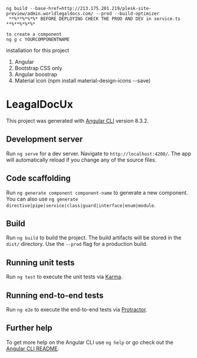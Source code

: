 ~~~~~~~~~~~~~~~~    command to build angular site    ~~~~~~~~~~~~~~~
ng build --base-href=http://213.175.201.219/plesk-site-preview/admin.worldlegaldocs.com/ --prod --build-optimizer
 **%**%*%*%* BEFORE DEPLOYING CHECK THE PROD AND DEV in service.ts **%**%*%*%*

to create a component
ng g c YOURCOMPONENTNAME
~~~~~~~~~~~~~~~~~~~~~~~~~~~~~~~~~~~~~~~~~~~~~~~~~~~~~~~~~~~~~~~~~~~~~

installation for this project 
1. Angular
2. Bootstrap CSS only 
3. Angular boostrap
4. Material icon (npm install material-design-icons --save)
# LeagalDocUx

This project was generated with [Angular CLI](https://github.com/angular/angular-cli) version 8.3.2.

## Development server

Run `ng serve` for a dev server. Navigate to `http://localhost:4200/`. The app will automatically reload if you change any of the source files.

## Code scaffolding

Run `ng generate component component-name` to generate a new component. You can also use `ng generate directive|pipe|service|class|guard|interface|enum|module`.

## Build

Run `ng build` to build the project. The build artifacts will be stored in the `dist/` directory. Use the `--prod` flag for a production build.

## Running unit tests

Run `ng test` to execute the unit tests via [Karma](https://karma-runner.github.io).

## Running end-to-end tests

Run `ng e2e` to execute the end-to-end tests via [Protractor](http://www.protractortest.org/).

## Further help

To get more help on the Angular CLI use `ng help` or go check out the [Angular CLI README](https://github.com/angular/angular-cli/blob/master/README.md).
